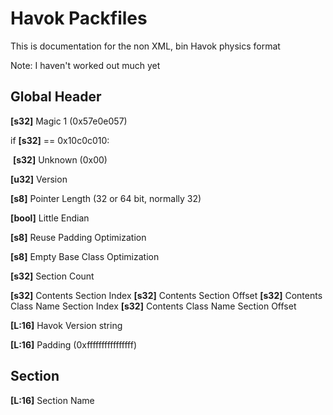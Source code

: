 # Havok Packfiles 

This is documentation for the non XML, bin Havok physics format

Note: I haven't worked out much yet



## Global Header



**[s32]** Magic 1 (0x57e0e057)

if **[s32]** == 0x10c0c010:

​	**[s32]** Unknown (0x00)

**[u32]** Version

**[s8]** Pointer Length (32 or 64 bit, normally 32)

**[bool]** Little Endian

**[s8]** Reuse Padding Optimization

**[s8]** Empty Base Class Optimization

**[s32]** Section Count

**[s32]** Contents Section Index 
**[s32]** Contents Section Offset 
**[s32]** Contents Class Name Section Index 
**[s32]** Contents Class Name Section Offset 

**[L:16]** Havok Version string

**[L:16]** Padding (0xffffffffffffffff)



## Section

**[L:16]** Section Name

